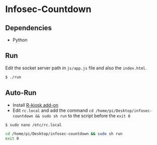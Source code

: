 # Infosec-Countdown

## Dependencies
- Python

## Run

Edit the socket server path in `js/app.js` file and also the `index.html`.

```bash
$ ./run
```

## Auto-Run
- Install [R-kiosk add-on](https://addons.mozilla.org/en-us/firefox/addon/r-kiosk/)
- Edit `rc.local` and add the command `cd /home/pi/Desktop/infosec-countdown && sudo sh run` to the script before the `exit 0`
```bash
$ sudo nano /etc/rc.local
```
```bash
cd /home/pi/Desktop/infosec-countdown && sudo sh run
exit 0
```
